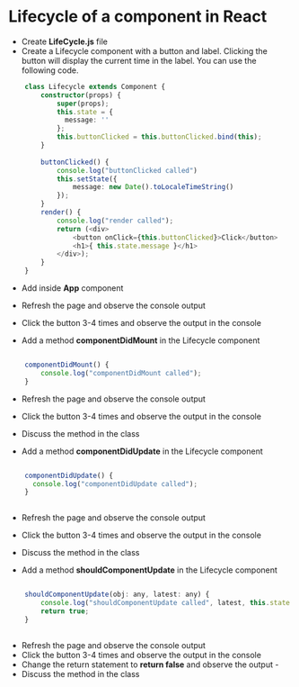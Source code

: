 # Lifecycle of a component in React

* Create __LifeCycle.js__ file
* Create a Lifecycle component with a button and label. Clicking the button will display the current time in the label. You can use the following code.

```typescript
    class Lifecycle extends Component {
        constructor(props) {
            super(props);
            this.state = {
              message: ''  
            };
            this.buttonClicked = this.buttonClicked.bind(this);
        }
        
        buttonClicked() {
            console.log("buttonClicked called")
            this.setState({
                message: new Date().toLocaleTimeString()
            });
        }
        render() {
            console.log("render called");
            return (<div>
                <button onClick={this.buttonClicked}>Click</button>
                <h1>{ this.state.message }</h1>    
            </div>);
        }
    }
```
* Add __<Lifecycle/>__ inside __App__ component

* Refresh the page and observe the console output
* Click the button 3-4 times and observe the output in the console

* Add a method **componentDidMount** in the Lifecycle component

```javascript

    componentDidMount() {
        console.log("componentDidMount called");
    }

```

* Refresh the page and observe the console output
* Click the button 3-4 times and observe the output in the console
* Discuss the method in the class

* Add a method **componentDidUpdate** in the Lifecycle component

```javascript

    componentDidUpdate() {
      console.log("componentDidUpdate called");  
    }
				
```

* Refresh the page and observe the console output
* Click the button 3-4 times and observe the output in the console
* Discuss the method in the class


* Add a method **shouldComponentUpdate** in the Lifecycle component

```javascript

    shouldComponentUpdate(obj: any, latest: any) {
        console.log("shouldComponentUpdate called", latest, this.state.message);
		return true;
    }
				
```

* Refresh the page and observe the console output
* Click the button 3-4 times and observe the output in the console
* Change the return statement to **return false** and observe the output -
* Discuss the method in the class

